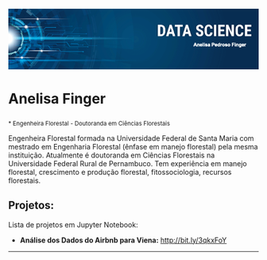 
<p align="center">
  <img src="https://github.com/annefinger/sigmoidal_data_science/blob/main/data_science_name.png" > 
</p>

# Anelisa Finger
<sub>* Engenheira Florestal - Doutoranda em Ciências Florestais</sub>

Engenheira Florestal formada na Universidade Federal de Santa Maria com mestrado em Engenharia Florestal (ênfase em manejo florestal) pela mesma instituição. Atualmente é doutoranda em Ciências Florestais na Universidade Federal Rural de Pernambuco. Tem experiência em manejo florestal, crescimento e produção florestal, fitossociologia, recursos florestais. 

## Projetos:
Lista de projetos em Jupyter Notebook:


* **Análise dos Dados do Airbnb para Viena:** http://bit.ly/3qkxFoY


---






